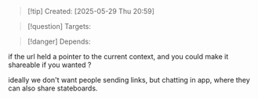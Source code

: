 
>[!tip] Created: [2025-05-29 Thu 20:59]

>[!question] Targets: 

>[!danger] Depends: 

if the url held a pointer to the current context, and you could make it shareable if you wanted ?

ideally we don't want people sending links, but chatting in app, where they can also share stateboards.

